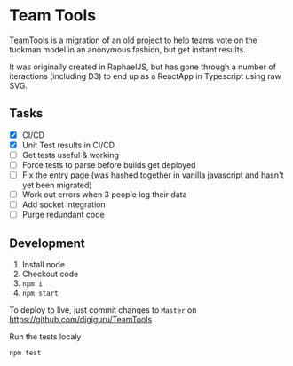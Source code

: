 # Team Tools

TeamTools is a migration of an old project to help teams vote on the tuckman model in an anonymous fashion, but get instant results.

It was originally created in RaphaelJS, but has gone through a number of iteractions (including D3) to end up as a ReactApp in Typescript using raw SVG.

## Tasks

- [x] CI/CD
- [x] Unit Test results in CI/CD
- [ ] Get tests useful & working
- [ ] Force tests to parse before builds get deployed
- [ ] Fix the entry page (was hashed together in vanilla javascript and hasn't yet been migrated)
- [ ] Work out errors when 3 people log their data
- [ ] Add socket integration
- [ ] Purge redundant code

## Development

1) Install node
2) Checkout code
3) `npm i`
4) `npm start`

To deploy to live, just commit changes to `Master` on https://github.com/digiguru/TeamTools

Run the tests localy

```bash
npm test
```
